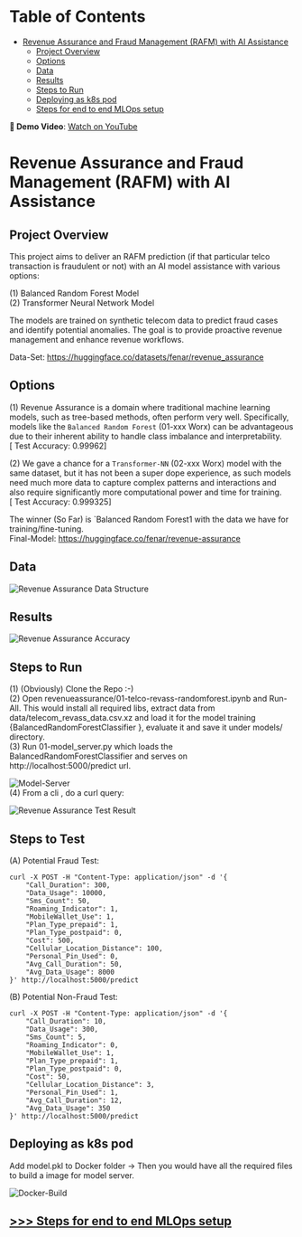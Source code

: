 # Table of Contents

- [Revenue Assurance and Fraud Management (RAFM) with AI Assistance](#Revenue-Assurance-and-Fraud-Management-\(RAFM\)-with-AI-Assistance)
  - [Project Overview](#Project-Overview)
  - [Options](#Options)
  - [Data](#Data)
  - [Results](#Results)
  - [Steps to Run](#Steps-to-Run)
  - [Deploying as k8s pod](#Deploying-as-k8s-pod)
  - [Steps for end to end MLOps setup](mlops.md)

**🎥 Demo Video**: [Watch on YouTube](https://youtu.be/E-QBYvhUWbE) <br>

# Revenue Assurance and Fraud Management (RAFM) with AI Assistance

## Project Overview

This project aims to deliver an RAFM prediction (if that particular telco transaction is fraudulent or not) with an AI model assistance with various options: <br>

(1) Balanced Random Forest Model<br>
(2) Transformer Neural Network Model<br>

The models are trained on synthetic telecom data to predict fraud cases and identify potential anomalies. The goal is to provide proactive revenue management and enhance revenue workflows.<br>

Data-Set: https://huggingface.co/datasets/fenar/revenue_assurance

## Options 

(1) Revenue Assurance is a domain where traditional machine learning models, such as tree-based methods, often perform very well. Specifically, models like the `Balanced Random Forest` (01-xxx Worx) can be advantageous due to their inherent ability to handle class imbalance and interpretability.<br>[ Test Accuracy: 0.99962] <br>

(2) We gave a chance for a `Transformer-NN` (02-xxx Worx) model with the same dataset, but it has not been a super dope experience, as such models need much more data to capture complex patterns and interactions and also require significantly more computational power and time for training. <br> [ Test Accuracy: 0.999325] <br>

The winner (So Far) is `Balanced Random Forest1 with the data we have for training/fine-tuning.<br>
Final-Model: https://huggingface.co/fenar/revenue-assurance

## Data
![Revenue Assurance Data Structure](https://raw.githubusercontent.com/fenar/etc-ai-wrx/main/revenueassurance/data/rev_ass_data.png)<br>

## Results
![Revenue Assurance Accuracy](https://raw.githubusercontent.com/fenar/etc-ai-wrx/main/revenueassurance/data/rev_ass_models_accuracy.png)<br>

## Steps to Run

(1) (Obviously) Clone the Repo :-)  <br>
(2) Open revenueassurance/01-telco-revass-randomforest.ipynb and Run-All. This would install all required libs, extract data from data/telecom_revass_data.csv.xz and load it for the model training {BalancedRandomForestClassifier }, evaluate it and save it under models/ directory. <br>
(3) Run 01-model_server.py which loads the BalancedRandomForestClassifier and serves on http://localhost:5000/predict url. <br>

![Model-Server](https://raw.githubusercontent.com/fenar/etc-ai-wrx/main/revenueassurance/data/modelserver.png)<br>
(4) From a cli , do a curl query: <br>

![Revenue Assurance Test Result](https://raw.githubusercontent.com/fenar/etc-ai-wrx/main/revenueassurance/data/testresult.png)<br>

## Steps to Test
(A) Potential Fraud Test: <br>
```
curl -X POST -H "Content-Type: application/json" -d '{
    "Call_Duration": 300,
    "Data_Usage": 10000,
    "Sms_Count": 50,
    "Roaming_Indicator": 1,
    "MobileWallet_Use": 1,
    "Plan_Type_prepaid": 1,
    "Plan_Type_postpaid": 0,
    "Cost": 500,
    "Cellular_Location_Distance": 100,
    "Personal_Pin_Used": 0, 
    "Avg_Call_Duration": 50,
    "Avg_Data_Usage": 8000
}' http://localhost:5000/predict
```
(B) Potential Non-Fraud Test: <br>
```
curl -X POST -H "Content-Type: application/json" -d '{
    "Call_Duration": 10,
    "Data_Usage": 300,
    "Sms_Count": 5,
    "Roaming_Indicator": 0,
    "MobileWallet_Use": 1,
    "Plan_Type_prepaid": 1,
    "Plan_Type_postpaid": 0,
    "Cost": 50,
    "Cellular_Location_Distance": 3,
    "Personal_Pin_Used": 1,
    "Avg_Call_Duration": 12,
    "Avg_Data_Usage": 350
}' http://localhost:5000/predict
```
## Deploying as k8s pod 

Add model.pkl to Docker folder -> Then you would have all the required files to build a image for model server. <br>

![Docker-Build](https://raw.githubusercontent.com/fenar/etc-ai-wrx/main/revenueassurance/data/docker.png)<br>

## [>>> Steps for end to end MLOps setup](mlops.md)
